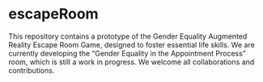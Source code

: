 # escapeRoom
This repository contains a prototype of the Gender Equality Augmented Reality Escape Room Game, designed to foster essential life skills. We are currently developing the “Gender Equality in the Appointment Process” room, which is still a work in progress. We welcome all collaborations and contributions.
